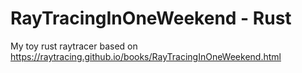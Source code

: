 # RayTracingInOneWeekend - Rust

My toy rust raytracer based on https://raytracing.github.io/books/RayTracingInOneWeekend.html